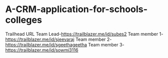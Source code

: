 # A-CRM-application-for-schools-colleges


Trailhead URL
Team Lead-https://trailblazer.me/id/subes2
Team member 1-https://trailblazer.me/id/sjeevaraj
Team member 2-https://trailblazer.me/id/sgeethageetha
Team member 3-https://trailblazer.me/id/sowmi3116
